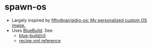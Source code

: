 # spawn-os

- Largely inspired by [fiftydinar/gidro-os: My personalized custom OS image.](https://github.com/fiftydinar/gidro-os)
- Uses [BlueBuild](https://blue-build.org/). See:
    - [blue-build/cli](https://github.com/blue-build/cli)
    - [recipe.yml reference](https://blue-build.org/reference/recipe/)